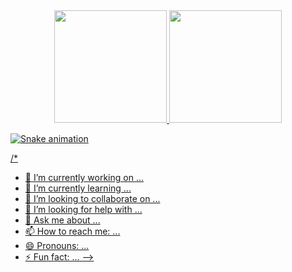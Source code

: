 <div align="center">
  <a href="https://github.com/leonardobreis">
  <img height="180em" src="https://github-readme-stats.vercel.app/api?username=leonardobreis&show_icons=true&theme=dark&include_all_commits=true&count_private=true"/>
  <img height="180em" src="https://github-readme-stats.vercel.app/api/top-langs/?username=leonardobreis&layout=compact&langs_count=7&theme=dark"/>
</div>

![Snake animation](https://github.com/leonardobreis/leonardobreis/blob/output/github-contribution-grid-snake.svg)

/*
- 🔭 I’m currently working on ...
- 🌱 I’m currently learning ...
- 👯 I’m looking to collaborate on ...
- 🤔 I’m looking for help with ...
- 💬 Ask me about ...
- 📫 How to reach me: ...
- 😄 Pronouns: ...
- ⚡ Fun fact: ...
-->

